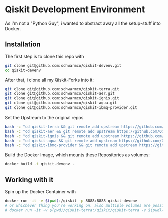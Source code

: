 # Qiskit Development Environment

As i'm not a "Python Guy", i wanted to abstract away all the setup-stuff into Docker.

## Installation

The first step is to clone this repo with

```bash
git clone git@github.com:schwarmco/qiskit-devenv.git
cd qiskit-devenv
```

After that, i clone all my Qiskit-Forks into it:

```bash
git clone git@github.com:schwarmco/qiskit-terra.git
git clone git@github.com:schwarmco/qiskit-aer.git
git clone git@github.com:schwarmco/qiskit-ignis.git
git clone git@github.com:schwarmco/qiskit-aqua.git
git clone git@github.com:schwarmco/qiskit-ibmq-provider.git
```

Set the Upstream to the original repos

```bash
bash -c "cd qiskit-terra && git remote add upstream https://github.com/Qiskit/qiskit-terra.git"
bash -c "cd qiskit-aer && git remote add upstream https://github.com/Qiskit/qiskit-aer.git"
bash -c "cd qiskit-ignis && git remote add upstream https://github.com/Qiskit/qiskit-ignis.git"
bash -c "cd qiskit-aqua && git remote add upstream https://github.com/Qiskit/qiskit-aqua.git"
bash -c "cd qiskit-ibmq-provider && git remote add upstream https://github.com/Qiskit/qiskit-ibmq-provider.git"
```

Build the Docker Image, which mounts these Repositories as volumes:

```bash
docker build -t qiskit-devenv .
```

## Working with it

Spin up the Docker Container with

```bash
docker run -it -v $(pwd):/qiskit -p 8888:8888 qiskit-devenv
# or whichever thing you're working on. also multiple volumes are possible - like:
# docker run -it -v $(pwd)/qiskit-terra:/qiskit/qiskit-terra -v $(pwd)/qiskit-ignis:/qiskit/qiskit-ignis -p 8888:8888 qiskit-devenv
```